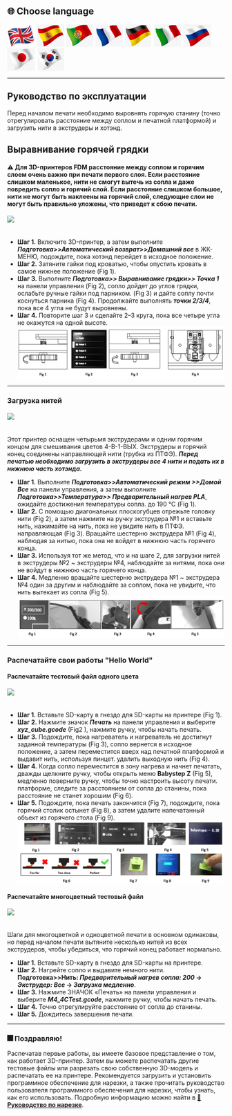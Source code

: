 
## <a id="choose-language">:globe_with_meridians: Choose language </a>
[![](../../lanpic/EN.png)](./Operation.md)
[![](../../lanpic/ES.png)](./Operation-es.md)
[![](../../lanpic/PT.png)](./Operation-pt.md)
[![](../../lanpic/FR.png)](./Operation-fr.md)
[![](../../lanpic/DE.png)](./Operation-de.md)
[![](../../lanpic/IT.png)](./Operation-it.md)
[![](../../lanpic/RU.png)](./Operation-ru.md)
[![](../../lanpic/JP.png)](./Operation-jp.md)
[![](../../lanpic/KR.png)](./Operation-kr.md)

----
## Руководство по эксплуатации
Перед началом печати необходимо выровнять горячую станину (точно отрегулировать расстояние между соплом и печатной платформой) и загрузить нити в экструдеры и хотэнд.
## Выравнивание горячей грядки
#### :warning: Для 3D-принтеров FDM расстояние между соплом и горячим слоем очень важно при печати первого слоя. Если расстояние слишком маленькое, нити не смогут вытечь из сопла и даже повредить сопло и горячий слой. Если расстояние слишком большое, нити не могут быть наклеены на горячий слой, следующие слои не могут быть правильно уложены, что приведет к сбою печати.
###### [![](https://img.youtube.com/vi/jNf98S0u2VQ/0.jpg)](https://www.youtube.com/watch?v=jNf98S0u2VQ)
- **Шаг 1.** Включите 3D-принтер, а затем выполните ***Подготовка>>Автоматический возврат>>Домашний все*** в ЖК-МЕНЮ, подождите, пока хотэнд перейдет в исходное положение.
- **Шаг 2.** Затяните гайки под кроватью, чтобы опустить кровать в самое нижнее положение (Fig 1).
- **Шаг 3.** Выполните ***Подготовка>> Выравнивание грядки>> Точка 1*** на панели управления (Fig 2), сопло дойдет до углов грядки, ослабьте ручные гайки под парником. (Fig 3) и дайте соплу почти коснуться парника (Fig 4). Продолжайте выполнять ***точки 2/3/4***, пока все 4 угла не будут выровнены.
- **Шаг 4.** Повторите шаг 3 и сделайте 2–3 круга, пока все четыре угла не окажутся на одной высоте.
![](./Operation/levelbed.png)

----
### Загрузка нитей
###### [![](https://img.youtube.com/vi/1rr4dXRxKc4/0.jpg)](https://www.youtube.com/watch?v=1rr4dXRxKc4)
Этот принтер оснащен четырьмя экструдерами и одним горячим концом для смешивания цветов 4-В-1-ВЫХ. Экструдеры и горячий конец соединены направляющей нити (трубка из ПТФЭ). ***Перед печатью необходимо загрузить в экструдеры все 4 нити и подать их в нижнюю часть хотэнда.***
- **Шаг 1.** Выполните ***Подготовка>>Автоматический режим >>Домой Все*** на панели управления, а затем выполните ***Подготовка>>Температура>> Предварительный нагрев PLA***, ожидайте достижения температуры сопла. до 190 ℃ (Fig 1).
- **Шаг 2.** С помощью диагональных плоскогубцев отрежьте головку нити (Fig 2), а затем нажмите на ручку экструдера №1 и вставьте нить, нажимайте на нить, пока не увидите нить в ПТФЭ. направляющая (Fig 3). Вращайте шестерню экструдера №1 (Fig 4), наблюдая за нитью, пока она не войдет в нижнюю часть горячего конца.
- **Шаг 3.** Используя тот же метод, что и на шаге 2, для загрузки нитей в экструдеры №2 ~ экструдеры №4, наблюдайте за нитями, пока они не войдут в нижнюю часть горячего конца.
- **Шаг 4.** Медленно вращайте шестерню экструдера №1 ~ экструдера №4 один за другим и наблюдайте за соплом, пока не увидите, что нить вытекает из сопла (Fig 5).
![](./Operation/loadfilament.png)

----
### Распечатайте свои работы "Hello World"
#### Распечатайте тестовый файл одного цвета
###### [![](https://img.youtube.com/vi/NbVy8NjKt_s/0.jpg)](https://www.youtube.com/watch?v=NbVy8NjKt_s)
- **Шаг 1.** Вставьте SD-карту в гнездо для SD-карты на принтере (Fig 1).
- **Шаг 2.** Нажмите значок ***Печать*** на панели управления и выберите ***xyz_cube.gcode*** (Fig2 ), нажмите ручку, чтобы начать печать.
- **Шаг 3.** Подождите, пока нагреватель и нагреватель не достигнут заданной температуры (Fig 3), сопло вернется в исходное положение, а затем переместится вверх над печатной платформой и выдавит нить, используя пинцет. удалить выходную нить (Fig 4).
- **Шаг 4.** Когда сопло переместится в зону нагрева и начнет печатать, дважды щелкните ручку, чтобы открыть меню **Babystep Z** (Fig 5), медленно поверните ручку, чтобы точно настроить высоту печати. платформе, следите за расстоянием от сопла до станины, пока расстояние не станет хорошим (Fig 6).
- **Шаг 5.** Подождите, пока печать закончится (Fig 7), подождите, пока горячий столик остынет (Fig 8), а затем удалите напечатанный объект из горячего стола (Fig 9).
![](./Operation/firstprint.png)

#### Распечатайте многоцветный тестовый файл
###### [![](https://img.youtube.com/vi/iddKadfrdjw/0.jpg)](https://www.youtube.com/watch?v=iddKadfrdjw)
Шаги для многоцветной и одноцветной печати в основном одинаковы, но перед началом печати вытяните несколько нитей из всех экструдеров, чтобы убедиться, что горячий конец работает нормально.
- **Шаг 1.** Вставьте SD-карту в гнездо для SD-карты на принтере.
- **Шаг 2.** Нагрейте сопло и выдавите немного нити. **Подготовка>>Нить: *Предварительный нагрев сопла: 200* -> *Экструдер: Все* -> *Загрузка медленно***.
- **Шаг 3.** Нажмите ЗНАЧОК «Печать» на панели управления и выберите ***M4_4CTest.gcode***, нажмите ручку, чтобы начать печать.
- **Шаг 4.** Точно отрегулируйте расстояние от сопла до станины.
- **Шаг 5.** Дождитесь завершения печати.

----
### :fireworks: Поздравляю!
Распечатав первые работы, вы имеете базовое представление о том, как работает 3D-принтер. Затем вы можете распечатать другие тестовые файлы или разрезать свою собственную 3D-модель и распечатать ее на принтере.
Рекомендуется загрузить и установить программное обеспечение для нарезки, а также прочитать руководство пользователя программного обеспечения для нарезки, чтобы узнать, как его использовать. Подробную информацию можно найти в [:book: **Руководство по нарезке**](https://github.com/ZONESTAR3D/Z9/tree/main/Z9V5/Z9V5-MK6/4.Slicing).
